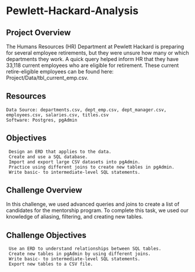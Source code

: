 # Pewlett-Hackard-Analysis

## Project Overview
The Humans Resources (HR) Department at Pewlett Hackard is preparing for several employee retirements, 
but they were unsure how many or which departments they work. A quick query helped inform HR that they have 
33,118 current employees who are eligible for retirement. These current retire-eligible employees can be found here:
Project/Data/tbl_current_emp.csv.

## Resources
    Data Source: departments.csv, dept_emp.csv, dept_manager.csv, employees.csv, salaries.csv, titles.csv
    Software: Postgres, pgAdmin
    
    
## Objectives
     Design an ERD that applies to the data.
     Create and use a SQL database.
     Import and export large CSV datasets into pgAdmin.
     Practice using different joins to create new tables in pgAdmin.
     Write basic- to intermediate-level SQL statements.
     
## Challenge Overview
   In this challenge, we used advanced queries and joins to create a list of candidates for the mentorship program. 
   To complete this task, we used our knowledge of aliasing, filtering, and creating new tables.
   
   
## Challenge Objectives
     Use an ERD to understand relationships between SQL tables.
     Create new tables in pgAdmin by using different joins.
     Write basic- to intermediate-level SQL statements.
     Export new tables to a CSV file.
